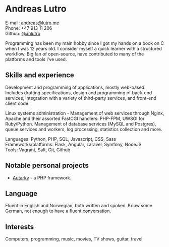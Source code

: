 # Andreas Lutro

E-mail: [andreas@lutro.me](mailto:andreas@lutro.me)  
Phone: +47 913 11 206  
Github: [@anlutro](https://github.com/anlutro)

Programming has been my main hobby since I got my hands on a book on C when I
was 12 years old. I consider myself a quick learner with a structured workflow.
Big fan of open-source, have contributed to many of the platforms and tools I've
used.


## Skills and experience

Development and programming of applications, mostly web-based. Includes drafting
specifications, design and programming of back-end services, integration with
a variety of third-party services, and front-end client code.

Linux systems administration - Management of web services through Nginx, Apache
and their assorted FastCGI handlers: PHP-FPM, UWSGI for Ruby/Python. Management
of database services (MySQL and Postgres), queue services and workers, log
processing, statistics collection and more.

Languages: Python, PHP, SQL, Javascript, CSS, Sass  
Frameworks/platforms: Flask, Angular, Laravel, Symfony, NodeJS  
Tools: Vagrant, Salt, Git, Github


## Notable personal projects

- [Autarky](https://autarky.lutro.me) - a PHP framework.


## Language

Fluent in English and Norwegian, both written and spoken. Know some German, not
enough to have a fluent conversation.


## Interests

Computers, programming, music, movies, TV shows, guitar, travel
